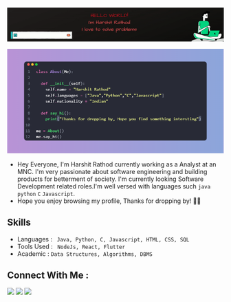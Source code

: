 <p align="center">
  <img width=1200 src="https://github.com/harshitrathod1/assets/blob/master/readme_gif.gif">
<p>
<p align="center">
  <img width=600 src="https://github.com/harshitrathod1/assets/blob/master/image%20(1).png?raw=true">
<p>

- Hey Everyone, I'm Harshit Rathod currently working as a Analyst at an MNC. I'm very passionate about software engineering 
  and building products for betterment of society. I'm currently looking Software Development related roles.I'm well versed with 
  languages such ```java``` ```python``` ```C``` ```Javascript```.
- Hope you enjoy browsing my profile, Thanks for dropping by! 🙂🙂
  
## Skills
  - Languages : ``` Java, Python, C, Javascript, HTML, CSS, SQL```
  - Tools Used : ``` NodeJs, React, Flutter```
  - Academic : ``` Data Structures, Algorithms, DBMS ```

## Connect With Me :
  [![](https://img.shields.io/badge/LinkedIn-0077B5?style=for-the-badge&logo=linkedin&logoColor=white)](https://www.linkedin.com/in/rathod-harshit/)
  [![](https://img.shields.io/badge/GitHub-100000?style=for-the-badge&logo=github&logoColor=white)](https://github.com/harshitrathod1/harshitrathod1)
  [![](https://img.shields.io/badge/-LeetCode-FFA116?style=for-the-badge&logo=LeetCode&logoColor=black)](https://leetcode.com/thomas__shelby/)
  
  


